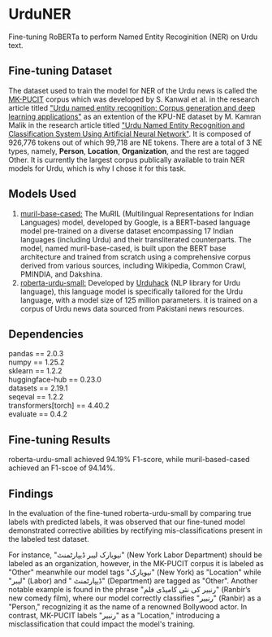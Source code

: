 # UrduNER
Fine-tuning RoBERTa to perform Named Entity Recoginition (NER) on Urdu text.

## Fine-tuning Dataset
The dataset used to train the model for NER of the Urdu news is called the [MK-PUCIT](https://www.kaggle.com/datasets/safiakanwal/mkpucit-ner-dataet) corpus which was developed by S. Kanwal et al. in the research article titled ["Urdu named entity recognition: Corpus generation and deep learning applications"](https://dl.acm.org/doi/abs/10.1145/3329710) as an extention of the KPU-NE dataset by M. Kamran Malik in the research article titled ["Urdu Named Entity Recognition and Classification System Using Artificial Neural Network"](https://dl.acm.org/doi/abs/10.1145/3129290). It is composed of 926,776 tokens out of which 99,718 are NE tokens. There are a total of 3 NE types, namely, **Person**, **Location**, **Organization**, and the rest are tagged Other. It is currently the largest corpus publically available to train NER models for Urdu, which is why I chose it for this task.

## Models Used
1. [muril-base-cased:](https://huggingface.co/google/muril-base-cased) The MuRIL (Multilingual Representations for Indian Languages) model, developed by Google, is a BERT-based language model pre-trained on a diverse dataset encompassing 17 Indian languages (including Urdu) and their transliterated counterparts. The model, named muril-base-cased, is built upon the BERT base architecture and trained from scratch using a comprehensive corpus derived from various sources, including Wikipedia, Common Crawl, PMINDIA, and Dakshina.
2. [roberta-urdu-small:](https://huggingface.co/urduhack/roberta-urdu-small) Developed by [Urduhack](https://github.com/urduhack/urduhack) (NLP library for Urdu language), this language model is specifically tailored for the Urdu language, with a model size of 125 million parameters. it is trained on a corpus of Urdu news data sourced from Pakistani news resources.

## Dependencies
pandas == 2.0.3  
numpy == 1.25.2  
sklearn == 1.2.2  
huggingface-hub == 0.23.0      
datasets == 2.19.1   
seqeval == 1.2.2   
transformers[torch] == 4.40.2     
evaluate == 0.4.2    

## Fine-tuning Results
roberta-urdu-small achieved 94.19% F1-score, while muril-based-cased achieved an F1-scoe of 94.14%. 

## Findings
In the evaluation of the fine-tuned roberta-urdu-small by comparing true labels with predicted labels, it was observed that our fine-tuned model demonstrated corrective abilities by rectifying mis-classifications present in the labeled test dataset.

For instance, "نیویارک لیبر ڈیپارٹمنٹ" (New York Labor Department) should be labeled as an organization, however, in the MK-PUCIT corpus it is labeled as "Other" meanwhile our model tags "نیویارک" (New York) as "Location" while "لیبر" (Labor) and " ڈیپارٹمنٹ" (Department) are tagged as "Other". Another notable example is found in the phrase "رنبیر کی نئی کامیڈی فلم" (Ranbir’s new comedy film), where our model correctly classifies "رنبیر" (Ranbir) as a "Person," recognizing it as the name of a renowned Bollywood actor. In contrast, MK-PUCIT labels "رنبیر" as a "Location," introducing a misclassification that could impact the model's training.
